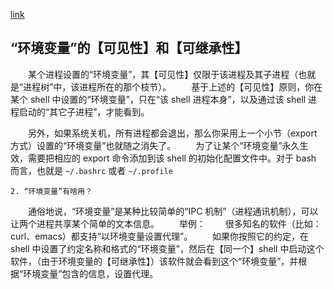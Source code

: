 
[link](note://2_other_commands)

“环境变量”的【可见性】和【可继承性】
---

　　某个进程设置的“环境变量”，其【可见性】仅限于该进程及其子进程（也就是“进程树”中，该进程所在的那个枝节）。
　　基于上述的【可见性】原则，你在某个 shell 中设置的“环境变量”，只在“该 shell 进程本身”，以及通过该 shell 进程启动的“其它子进程”，才能看到。

　　另外，如果系统关机，所有进程都会退出，那么你采用上一个小节（export 方式）设置的“环境变量”也就随之消失了。
　　为了让某个“环境变量”永久生效，需要把相应的 export 命令添加到该 shell 的初始化配置文件中。对于 bash 而言，也就是 `~/.bashrc` 或者 `~/.profile`

    2. “环境变量”有啥用？

　　通俗地说，“环境变量”是某种比较简单的“IPC 机制”（进程通讯机制），可以让两个进程共享某个简单的文本信息。
　　举例：
　　很多知名的软件（比如：curl、emacs）都支持“以环境变量设置代理”。
　　如果你按照它的约定，在 shell 中设置了约定名称和格式的“环境变量”，然后在【同一个】shell 中启动这个软件，（由于环境变量的【可继承性】）该软件就会看到这个“环境变量”，并根据“环境变量”包含的信息，设置代理。
